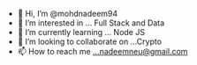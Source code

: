 - 👋 Hi, I’m @mohdnadeem94
- 👀 I’m interested in ... Full Stack and Data
- 🌱 I’m currently learning ... Node JS
- 💞️ I’m looking to collaborate on ...Crypto
- 📫 How to reach me ...nadeemneu@gmail.com

<!---
mohdnadeem94/mohdnadeem94 is a ✨ special ✨ repository because its `README.md` (this file) appears on your GitHub profile.
You can click the Preview link to take a look at your changes.
--->
